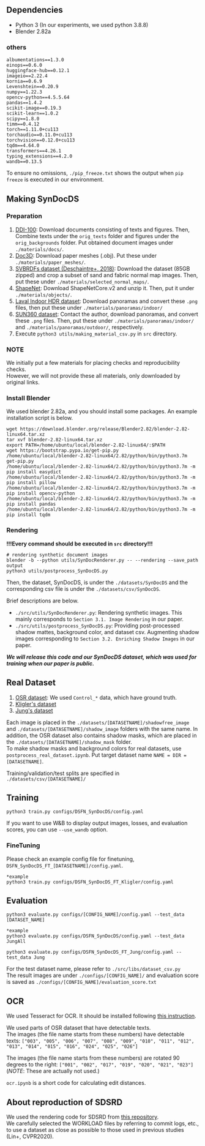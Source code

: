 ## Dependencies
* Python 3 (In our experiments, we used python 3.8.8)
* Blender 2.82a

### others
```
albumentations==1.3.0
einops==0.6.0
huggingface-hub==0.12.1
imageio==2.22.4
kornia==0.6.9
Levenshtein==0.20.9
numpy==1.22.3
opencv-python==4.5.5.64
pandas==1.4.2
scikit-image==0.19.3
scikit-learn==1.0.2
scipy==1.8.0
timm==0.4.12
torch==1.11.0+cu113
torchaudio==0.11.0+cu113
torchvision==0.12.0+cu113
tqdm==4.64.0
transformers==4.26.1
typing_extensions==4.2.0
wandb==0.13.5
```
To ensure no omissions, `./pip_freeze.txt` shows the output when `pip freeze` is executed in our environment.


## Making SynDocDS  

### Preparation
1. [DDI-100](https://github.com/machine-intelligence-laboratory/DDI-100/tree/master/dataset): Download documents consisting of texts and figures. Then, Combine texts under the `orig_texts` folder and figures under the `orig_backgrounds` folder. Put obtained document images under `./materials/docs/`.
2. [Doc3D](https://github.com/cvlab-stonybrook/doc3D-dataset): Download paper meshes (.obj). Put these under `./materials/paper_meshes/`.
3. [SVBRDFs dataset (Deschaintre+, 2018)](https://repo-sam.inria.fr/fungraph/deep-materials/): Download the dataset (85GB zipped) and crop a subset of sand and fabric normal map images. Then, put these under `./materials/selected_normal_maps/`.
4. [ShapeNet](https://shapenet.org/): Download ShapeNetCore.v2 and unzip it. Then, put it under `./materials/objects/`.
5. [Laval Indoor HDR dataset](http://indoor.hdrdb.com/): Download panoramas and convert these `.png` files, then put these under `./materials/panoramas/indoor/`
6. [SUN360 dataset](https://vision.cs.princeton.edu/projects/2012/SUN360/data/): Contact the author, download panoramas, and convert these `.png` files. Then, put these under `./materials/panoramas/indoor/` and `./materials/panoramas/outdoor/`, respectively.
7. Execute `python3 utils/making_material_csv.py` in `src` directory.  

### NOTE
We initially put a few materials for placing checks and reproducibility checks.  
However, we will not provide these all materials, only downloaded by original links.

### Install Blender
We used blender 2.82a, and you should install some packages. An example installation script is below.  
```
wget https://download.blender.org/release/Blender2.82/blender-2.82-linux64.tar.xz
tar xvf blender-2.82-linux64.tar.xz  
export PATH=/home/ubuntu/local/blender-2.82-linux64/:$PATH  
wget https://bootstrap.pypa.io/get-pip.py  
/home/ubuntu/local/blender-2.82-linux64/2.82/python/bin/python3.7m get-pip.py  
/home/ubuntu/local/blender-2.82-linux64/2.82/python/bin/python3.7m -m pip install easydict  
/home/ubuntu/local/blender-2.82-linux64/2.82/python/bin/python3.7m -m pip install pillow  
/home/ubuntu/local/blender-2.82-linux64/2.82/python/bin/python3.7m -m pip install opencv-python  
/home/ubuntu/local/blender-2.82-linux64/2.82/python/bin/python3.7m -m pip install pandas  
/home/ubuntu/local/blender-2.82-linux64/2.82/python/bin/python3.7m -m pip install tqdm  
```


### Rendering
**!!!Every command should be executed in `src` directory!!!**
```
# rendering synthetic document images
blender -b --python utils/SynDocRenderer.py -- --rendering --save_path output
python3 utils/postprocess_SynDocDS.py
```

Then, the dataset, SynDocDS, is under the `./datasets/SynDocDS` and the corresponding csv file is under the `./datasets/csv/SynDocDS`.  

Brief descriptions are below.  
* `./src/utils/SynDocRenderer.py`: Rendering synthetic images. This mainly corresponds to `Section 3.1. Image Rendering` in our paper.  
* `./src/utils/postprocess_SynDocDS.py`: Providing post-processed shadow mattes, background color, and dataset csv. Augmenting shadow images corresponding to `Section 3.2. Enriching Shadow Images` in our paper.

***We will release this code and our SynDocDS dataset, which was used for training when our paper is public.***


## Real Dataset
1. [OSR dataset](https://github.com/BingshuCV/DocumentShadowRemoval): We used `Control_*` data, which have ground truth.
2. [Kligler's dataset](https://github.com/xuhangc/Document-Enhancement-using-Visibility-Detection)
3. [Jung's dataset](https://github.com/seungjun45/Water-Filling)  

Each image is placed in the `./datasets/[DATASETNAME]/shadowfree_image` and `./datasets/[DATASETNAME]/shadow_image` folders with the same name. In addition, the OSR dataset also contains shadow masks, which are placed in the `./datasets/[DATASETNAME]/shadow_mask` folder.  
To make shadow masks and background colors for real datasets, use `postprocess_real_dataset.ipynb`. Put target dataset name `NAME = DIR = [DATASETNAME]`.

Training/validation/test splits are specified in `./datasets/csv/[DATASETNAME]/` 

## Training  
```
python3 train.py configs/DSFN_SynDocDS/config.yaml
```
If you want to use W&B to display output images, losses, and evaluation scores, you can use `--use_wandb` option.

### FineTuning  
Please check an example config file for finetuning, `DSFN_SynDocDS_FT_[DATASETNAME]/config.yaml`.
```
*example
python3 train.py configs/DSFN_SynDocDS_FT_Kligler/config.yaml
```

## Evaluation
```
python3 evaluate.py configs/[CONFIG_NAME]/config.yaml --test_data [DATASET_NAME]

*example
python3 evaluate.py configs/DSFN_SynDocDS/config.yaml --test_data JungAll

python3 evaluate.py configs/DSFN_SynDocDS_FT_Jung/config.yaml --test_data Jung
```
For the test dataset name, please refer to `./src/libs/dataset_csv.py`  
The result images are under `./configs/[CONFIG_NAME]/` and evaluation score is saved as `./configs/[CONFIG_NAME]/evaluation_score.txt`  


## OCR
We used Tesseract for OCR. It should be installed following [this instruction](https://github.com/tesseract-ocr/tesseract#installing-tesseract).

We used parts of OSR dataset that have detectable texts.  
The images (the file name starts from these numbers) have detectable texts: `["003", "005", "006", "007", "008", "009", "010", "011", "012", "013", "014", "015", "016", "024", "025", "026"]`  

The images (the file name starts from these numbers) are rotated 90 degrees to the right: `["001", "002", "017", "019", "020", "021", "023"]` (*NOTE*: These are actually not used.)

`ocr.ipynb` is a short code for calculating edit distances.

## About reproduction of SDSRD

We used the rendering code for SDSRD from [this repository](https://github.com/frank840306/BlenderRender).  
We carefully selected the WORKLOAD files by referring to commit logs, etc., to use a dataset as close as possible to those used in previous studies (Lin+, CVPR2020).
